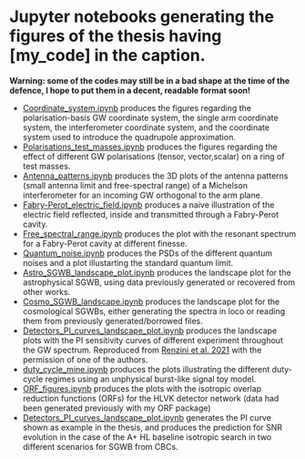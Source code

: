 # Jupyter notebooks generating the figures of the thesis having \[my_code\] in the caption. 
**Warning: some of the codes may still be in a bad shape at the time of the defence, I hope to put them in a decent, readable format soon!**

- [Coordinate_system.ipynb](https://github.com/Delo95/PhD_Thesis/blob/main/Figures/Coordinate_system.ipynb) produces the figures regarding the polarisation-basis GW coordinate system, the single arm coordinate system, the interferometer coordinate system, and the coordinate system used to introduce the quadrupole approximation.  
- [Polarisations_test_masses.ipynb](https://github.com/Delo95/PhD_Thesis/blob/main/Figures/Polarisations_test_masses.ipynb) produces the figures regarding the effect of different GW polarisations (tensor, vector,scalar) on a ring of test masses.
- [Antenna_patterns.ipynb](https://github.com/Delo95/PhD_Thesis/blob/main/Figures/Antenna_patterns.ipynb) produces the 3D plots of the antenna patterns (small antenna limit and free-spectral range) of a Michelson interferometer for an incoming GW orthogonal to the arm plane.
- [Fabry-Perot_electric_field.ipynb](https://github.com/Delo95/PhD_Thesis/blob/main/Figures/Fabry-Perot%20electric%20field.ipynb) produces a naive illustration of the electric field reflected, inside and transmitted through a Fabry-Perot cavity.
- [Free_spectral_range.ipynb](https://github.com/Delo95/PhD_Thesis/blob/main/Figures/Free_spectral_range.ipynb) produces the plot with the resonant spectrum for a Fabry-Perot cavity at different finesse.
- [Quantum_noise.ipynb](https://github.com/Delo95/PhD_Thesis/blob/main/Figures/Quantum_noise.ipynb) produces the PSDs of the different quantum noises and a plot illustarting the standard quantum limit.
- [Astro_SGWB_landscape_plot.ipynb](https://github.com/Delo95/PhD_Thesis/blob/main/Figures/Astro_SGWB_landscape_plot.ipynb) produces the landscape plot for the astrophysical SGWB, using data previously generated or recovered from other works.
- [Cosmo_SGWB_landscape.ipynb](https://github.com/Delo95/PhD_Thesis/blob/main/Figures/Cosmo_SGWB_landscape.ipynb) produces the landscape plot for the cosmological SGWBs, either generating the spectra in loco or reading them from previously generated/borrowed files.
- [Detectors_PI_curves_landscape_plot.ipynb](https://github.com/Delo95/PhD_Thesis/blob/main/Figures/Detectors_PI_curves_landscape_plot.ipynb) produces the landscape plots with the PI sensitivity curves of different experiment throughout the GW spectrum. Reproduced from [Renzini et al. 2021](https://inspirehep.net/files/dd3b8acc09abfb4be2fd7ca012724c33) with the permission of one of the authors.
- [duty_cycle_mine.ipynb](https://github.com/Delo95/PhD_Thesis/blob/main/Figures/duty_cycle_mine.ipynb) produces the plots illustrating the different duty-cycle regimes using an unphysical burst-like signal toy model.
- [ORF_figures.ipynb](https://github.com/Delo95/PhD_Thesis/blob/main/Figures/ORF_figures.ipynb) produces the plots with the isotropic overlap reduction functions (ORFs) for the HLVK detector network (data had been generated previously with my ORF package)
- [Detectors_PI_curves_landscape_plot.ipynb](https://github.com/Delo95/PhD_Thesis/blob/main/Figures/Detectors_PI_curves_landscape_plot.ipynb) generates the PI curve shown as example in the thesis, and produces the prediction for SNR evolution in the case of the A+ HL baseline isotropic search in two different scenarios for SGWB from CBCs.
